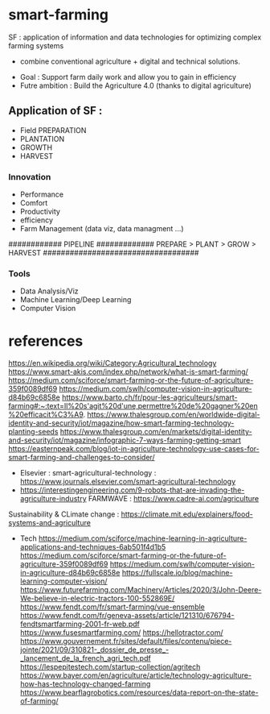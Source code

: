 # smart-farming

SF :  application of information and data technologies for optimizing complex farming systems
- combine conventional agriculture + digital and technical solutions.
 
* Goal : Support farm daily work and allow you to gain in efficiency
* Futre ambition  : Build the Agriculture 4.0 (thanks to digital agriculture)

## Application of SF : 

- Field PREPARATION 
- PLANTATION  
- GROWTH 
- HARVEST

### Innovation

- Performance
- Comfort
- Productivity
- efficiency
- Farm Management (data viz, data managment ...)

############ PIPELINE #############
PREPARE > PLANT > GROW > HARVEST
###################################

### Tools
- Data Analysis/Viz
- Machine Learning/Deep Learning
- Computer Vision

# references
https://en.wikipedia.org/wiki/Category:Agricultural_technology
https://www.smart-akis.com/index.php/network/what-is-smart-farming/
https://medium.com/sciforce/smart-farming-or-the-future-of-agriculture-359f0089df69
https://medium.com/swlh/computer-vision-in-agriculture-d84b69c6858e
https://www.barto.ch/fr/pour-les-agriculteurs/smart-farming#:~:text=Il%20s'agit%20d'une,permettre%20de%20gagner%20en%20efficacit%C3%A9.
https://www.thalesgroup.com/en/worldwide-digital-identity-and-security/iot/magazine/how-smart-farming-technology-planting-seeds
https://www.thalesgroup.com/en/markets/digital-identity-and-security/iot/magazine/infographic-7-ways-farming-getting-smart
https://easternpeak.com/blog/iot-in-agriculture-technology-use-cases-for-smart-farming-and-challenges-to-consider/
- Elsevier : smart-agricultural-technology : https://www.journals.elsevier.com/smart-agricultural-technology
- https://interestingengineering.com/9-robots-that-are-invading-the-agriculture-industry
FARMWAVE : https://www.cadre-ai.com/agriculture

Sustainability & CLimate change : 
https://climate.mit.edu/explainers/food-systems-and-agriculture

- Tech 
https://medium.com/sciforce/machine-learning-in-agriculture-applications-and-techniques-6ab501f4d1b5
https://medium.com/sciforce/smart-farming-or-the-future-of-agriculture-359f0089df69
https://medium.com/swlh/computer-vision-in-agriculture-d84b69c6858e
https://fullscale.io/blog/machine-learning-computer-vision/
https://www.futurefarming.com/Machinery/Articles/2020/3/John-Deere-We-believe-in-electric-tractors-100-552869E/
https://www.fendt.com/fr/smart-farming/vue-ensemble
https://www.fendt.com/fr/geneva-assets/article/121310/676794-fendtsmartfarming-2001-fr-web.pdf
https://www.fusesmartfarming.com/
https://hellotractor.com/
https://www.gouvernement.fr/sites/default/files/contenu/piece-jointe/2021/09/310821-_dossier_de_presse_-_lancement_de_la_french_agri_tech.pdf
https://lespepitestech.com/startup-collection/agritech
https://www.bayer.com/en/agriculture/article/technology-agriculture-how-has-technology-changed-farming
https://www.bearflagrobotics.com/resources/data-report-on-the-state-of-farming/



